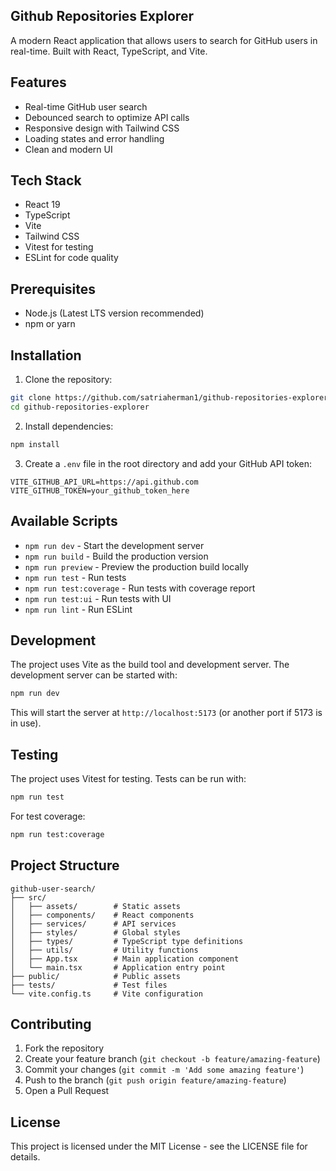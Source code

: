 ## Github Repositories Explorer

A modern React application that allows users to search for GitHub users in real-time. Built with React, TypeScript, and Vite.

## Features

- Real-time GitHub user search
- Debounced search to optimize API calls
- Responsive design with Tailwind CSS
- Loading states and error handling
- Clean and modern UI

## Tech Stack

- React 19
- TypeScript
- Vite
- Tailwind CSS
- Vitest for testing
- ESLint for code quality

## Prerequisites

- Node.js (Latest LTS version recommended)
- npm or yarn

## Installation

1. Clone the repository:

```bash
git clone https://github.com/satriaherman1/github-repositories-explorer
cd github-repositories-explorer
```

2. Install dependencies:

```bash
npm install
```

3. Create a `.env` file in the root directory and add your GitHub API token:

```
VITE_GITHUB_API_URL=https://api.github.com
VITE_GITHUB_TOKEN=your_github_token_here
```

## Available Scripts

- `npm run dev` - Start the development server
- `npm run build` - Build the production version
- `npm run preview` - Preview the production build locally
- `npm run test` - Run tests
- `npm run test:coverage` - Run tests with coverage report
- `npm run test:ui` - Run tests with UI
- `npm run lint` - Run ESLint

## Development

The project uses Vite as the build tool and development server. The development server can be started with:

```bash
npm run dev
```

This will start the server at `http://localhost:5173` (or another port if 5173 is in use).

## Testing

The project uses Vitest for testing. Tests can be run with:

```bash
npm run test
```

For test coverage:

```bash
npm run test:coverage
```

## Project Structure

```
github-user-search/
├── src/
│   ├── assets/        # Static assets
│   ├── components/    # React components
│   ├── services/      # API services
│   ├── styles/        # Global styles
│   ├── types/         # TypeScript type definitions
│   ├── utils/         # Utility functions
│   ├── App.tsx        # Main application component
│   └── main.tsx       # Application entry point
├── public/            # Public assets
├── tests/             # Test files
└── vite.config.ts     # Vite configuration
```

## Contributing

1. Fork the repository
2. Create your feature branch (`git checkout -b feature/amazing-feature`)
3. Commit your changes (`git commit -m 'Add some amazing feature'`)
4. Push to the branch (`git push origin feature/amazing-feature`)
5. Open a Pull Request

## License

This project is licensed under the MIT License - see the LICENSE file for details.
